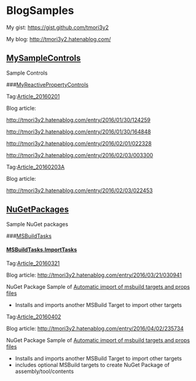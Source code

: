 # BlogSamples

My gist: https://gist.github.com/tmori3y2

My blog: http://tmori3y2.hatenablog.com/

## [MySampleControls](https://github.com/tmori3y2/BlogSamples/tree/master/MySampleControls)

Sample Controls

###[MyReactivePropertyControls](https://github.com/tmori3y2/BlogSamples/tree/master/MySampleControls/MyReactivePropertyControls)

Tag:[Article_20160201](https://github.com/tmori3y2/BlogSamples/tree/Article_20160201)

Blog article:

http://tmori3y2.hatenablog.com/entry/2016/01/30/124259

http://tmori3y2.hatenablog.com/entry/2016/01/30/164848

http://tmori3y2.hatenablog.com/entry/2016/02/01/022328

http://tmori3y2.hatenablog.com/entry/2016/02/03/003300


Tag:[Article_20160203A](https://github.com/tmori3y2/BlogSamples/tree/Article_20160203A)

Blog article:

http://tmori3y2.hatenablog.com/entry/2016/02/03/022453


## [NuGetPackages](https://github.com/tmori3y2/BlogSamples/tree/master/NuGetPackages)

Sample NuGet packages

###[MSBuildTasks](https://github.com/tmori3y2/BlogSamples/tree/master/NuGetPackages/MSBuildTasks)

#### [MSBuildTasks.ImportTasks](https://github.com/tmori3y2/BlogSamples/tree/master/NuGetPackages/MSBuildTasks/MSBuildTasks.ImportTasks)

Tag:[Article_20160321](https://github.com/tmori3y2/BlogSamples/tree/Article_20160321)

Blog article: http://tmori3y2.hatenablog.com/entry/2016/03/21/030941

NuGet Package Sample of [Automatic import of msbuild targets and props files](https://docs.nuget.org/release-notes/nuget-2.5#automatic-import-of-msbuild-targets-and-props-files)

* Installs and imports another MSBuild Target to import other targets


Tag:[Article_20160402](https://github.com/tmori3y2/BlogSamples/tree/Article_20160402)

Blog article: http://tmori3y2.hatenablog.com/entry/2016/04/02/235734

NuGet Package Sample of [Automatic import of msbuild targets and props files](https://docs.nuget.org/release-notes/nuget-2.5#automatic-import-of-msbuild-targets-and-props-files)

* Installs and imports another MSBuild Target to import other targets
* includes optional MSBuild targets to create NuGet Package of assembly/tool/contents




